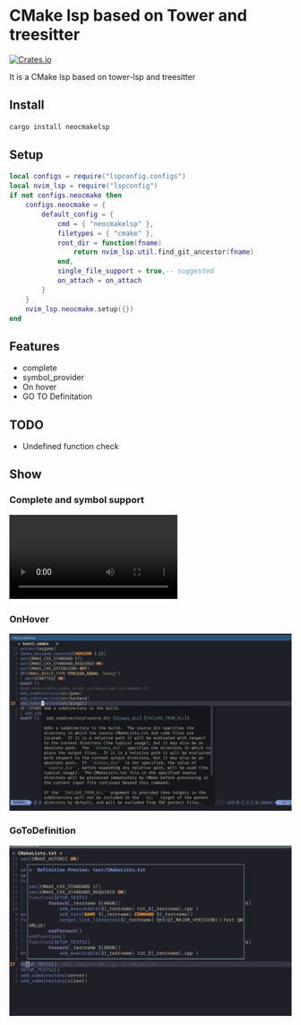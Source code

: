 # CMake lsp based on Tower and treesitter

[![Crates.io](https://img.shields.io/crates/v/neocmakelsp.svg)](https://crates.io/crates/neocmakelsp)

It is a CMake lsp based on tower-lsp and treesitter 

## Install

```bash
cargo install neocmakelsp
```

## Setup

```lua
local configs = require("lspconfig.configs")
local nvim_lsp = require("lspconfig")
if not configs.neocmake then
    configs.neocmake = {
        default_config = {
            cmd = { "neocmakelsp" },
            filetypes = { "cmake" },
            root_dir = function(fname)
                return nvim_lsp.util.find_git_ancestor(fname)
            end,
            single_file_support = true,-- suggested
            on_attach = on_attach
        }
    }
    nvim_lsp.neocmake.setup({})
end
```


## Features

* complete
* symbol\_provider
* On hover
* GO TO Definitation

## TODO
* Undefined function check

## Show

### Complete and symbol support
![Show](https://raw.githubusercontent.com/Decodetalkers/utils/master/cmakelsp/demo.mp4)

### OnHover
![Show](https://raw.githubusercontent.com/Decodetalkers/utils/master/cmakelsp/onhover.jpg)

### GoToDefinition
![Show](https://raw.githubusercontent.com/Decodetalkers/utils/master/cmakelsp/definition.png)
